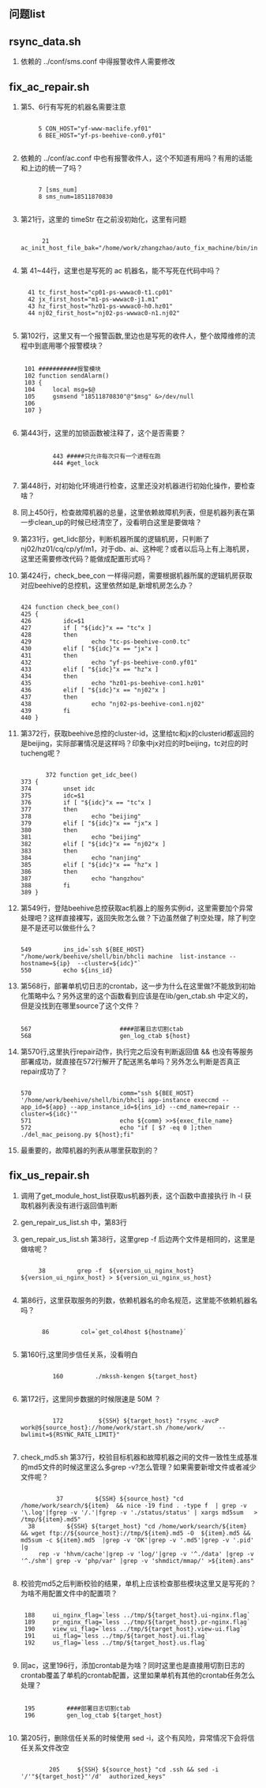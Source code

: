 
<ul id="tree" class="ztree"></ul>
<article class='markdown-body'>

# 问题list
## rsync_data.sh
1. 依赖的 ../conf/sms.conf 中得报警收件人需要修改

## fix_ac_repair.sh
1. 第5、6行有写死的机器名需要注意
	<pre><code>	
		5 CON_HOST="yf-www-maclife.yf01"
		6 BEE_HOST="yf-ps-beehive-con0.yf01"
	</code></pre>

2. 依赖的 ../conf/ac.conf 中也有报警收件人，这个不知道有用吗？有用的话能和上边的统一了吗？
	<pre><code>
	    7 [sms_num]
      	8 sms_num=18511870830
	</code></pre>
3. 第21行，这里的 timeStr 在之前没初始化，这里有问题
	<pre><code>
		 21 ac_init_host_file_bak="/home/work/zhangzhao/auto_fix_machine/bin/init_strategy/bak/ac.host.conf.${timeStr}"
	</code></pre>
4. 第 41~44行，这里也是写死的 ac 机器名，能不写死在代码中吗？
	<pre><code>
	 41 tc_first_host="cp01-ps-wwwac0-t1.cp01"
     42 jx_first_host="m1-ps-wwwac0-j1.m1"
     43 hz_first_host="hz01-ps-wwwac0-h0.hz01"
     44 nj02_first_host="nj02-ps-wwwac0-n1.nj02"
	</code></pre>
5. 第102行，这里又有一个报警函数,里边也是写死的收件人，整个故障维修的流程中到底用哪个报警模块？
	<pre><code>
	101 ###########报警模块
    102 function sendAlarm()
    103 {
    104     local msg=$@
    105     gsmsend "18511870830"@"$msg" &>/dev/null
    106 
    107 }
	</code></pre>
6. 第443行，这里的加锁函数被注释了，这个是否需要？
	<pre><code>
		    443 #####只允许每次只有一个进程在跑
    		444 #get_lock
	</code></pre>
7. 第448行，对初始化环境进行检查，这里还没对机器进行初始化操作，要检查啥？
8. 同上450行，检查故障机器的总量，这里依赖故障机列表，但是机器列表在第一步clean_up的时候已经清空了，没看明白这里是要做啥？
9. 第231行，get_lidc部分，判断机器所属的逻辑机房，只判断了nj02/hz01/cq/cp/yf/m1，对于db、ai、这种呢？或者以后马上有上海机房，这里还需要修改代码？能做成配置形式吗？
10.	第424行，check_bee_con 一样得问题，需要根据机器所属的逻辑机房获取对应beehive的总控机，这里依然如是,新增机房怎么办？
	<pre><code>
	424 function check_bee_con()
    425 {
    426         idc=$1  
    427         if [ "${idc}"x == "tc"x ]
    428         then
    429                 echo "tc-ps-beehive-con0.tc"                                                                                             
    430         elif [ "${idc}"x == "jx"x ]
    431         then                           
    432                 echo "yf-ps-beehive-con0.yf01"                                                                                             
    433         elif [ "${idc}"x == "hz"x ]
    434         then                                                                                                                    
    435                 echo "hz01-ps-beehive-con1.hz01"                                                                                             
    436         elif [ "${idc}"x == "nj02"x ] 
    437         then                      
    438                 echo "nj02-ps-beehive-con1.nj02"
    439         fi
    440 }
	</code></pre>
11. 第372行，获取beehive总控的cluster-id，这里给tc和jx的clusterid都返回的是beijing，实际部署情况是这样吗？印象中jx对应的时beijing，tc对应的时tucheng呢？
	<pre><code>
		   372 function get_idc_bee()                 
    373 {                                          
    374         unset idc               
    375         idc=$1                                                                                                                  
    376         if [ "${idc}"x == "tc"x ]
    377         then                          
    378                 echo "beijing"                                                                                                               
    379         elif [ "${idc}"x == "jx"x ]
    380         then                                       
    381                 echo "beijing"                                                                                                               
    382         elif [ "${idc}"x == "nj02"x ]
    383         then                  
    384                 echo "nanjing"                                                                                                               
    385         elif [ "${idc}"x == "hz"x ]
    386         then                                          
    387                 echo "hangzhou"                                                                                                              
    388         fi                                                  
    389 }               
	</code></pre>
	

12. 第549行，登陆beehive总控获取ac机器上的服务实例id，这里需要加个异常处理吧？这样直接裸写，返回失败怎么做？下边虽然做了判空处理，除了判空是不是还可以做些什么？
	<pre><code>
	549         ins_id=`ssh ${BEE_HOST}  "/home/work/beehive/shell/bin/bhcli machine  list-instance --hostname=${ip}  --cluster=${idc}"`
    550         echo ${ins_id}  
	</code></pre>

13. 第568行，部署单机切日志的crontab，这一步为什么在这里做?不能放到初始化策略中么？另外这里的这个函数看到应该是在lib/gen_ctab.sh 中定义的，但是没找到在哪里source了这个文件？
	<pre><code>
	567                         ####部署日志切割ctab
    568                         gen_log_ctab ${host}
	</code></pre>
	
14. 第570行,这里执行repair动作，执行完之后没有判断返回值 && 也没有等服务部署成功，就直接在572行解开了配送黑名单吗？另外怎么判断是否真正repair成功了？
	<pre><code>
	570                         comm="ssh ${BEE_HOST} '/home/work/beehive/shell/bin/bhcli app-instance execcmd --app_id=${app} --app_instance_id=${ins_id} --cmd_name=repair --cluster=${idc}'"
    571                         echo ${comm} >>${exec_file_name}
    572                         echo "if [ $? -eq 0 ];then ./del_mac_peisong.py ${host};fi"
	</code></pre>
15. 最重要的，故障机器的列表从哪里获取到的？

## fix_us_repair.sh
1. 调用了get_module_host_list获取us机器列表，这个函数中直接执行 lh -l 获取机器列表没有进行返回值判断
2. gen_repair_us_list.sh 中，第83行
3. gen_repair_us_list.sh 第38行，这里grep -f 后边两个文件是相同的，这里是做啥呢？
	<pre><code>     
		38         grep -f  ${version_ui_nginx_host} ${version_ui_nginx_host} > ${version_ui_nginx_us_host}
	</code></pre>
4. 第86行，这里获取服务的列数，依赖机器名的命名规范，这里能不依赖机器名吗？
	<pre><code>
	     86         col=`get_col4host ${hostname}`
	</code></pre>
5. 第160行,这里同步信任关系，没看明白
	<pre><code>
		    160         ./mkssh-kengen ${target_host}
	</code></pre>
6. 第172行，这里同步数据的时候限速是 50M ？
	<pre><code>
		    172          ${SSH} ${target_host} "rsync -avcP work@${source_host}://home/work/start.sh /home/work/    --bwlimit=${RSYNC_RATE_LIMIT}"
	</code></pre>
7. check_md5.sh 第37行，校验目标机器和故障机器之间的文件一致性生成基准的md5文件的时候这里这么多grep -v?怎么管理？如果需要新增文件或者减少文件呢？
	<pre><code>
		     37         ${SSH} ${source_host} "cd /home/work/search/${item}  && nice -19 find . -type f  | grep -v '\.log'|fgrep -v '/.'|fgrep -v './status/status' | xargs md5sum   > /tmp/${item}.md5"
     38         ${SSH} ${target_host} "cd /home/work/search/${item}  && wget ftp://${source_host}://tmp/${item}.md5 -O  ${item}.md5 && md5sum -c ${item}.md5  |grep -v 'OK'|grep -v '.md5'|grep -v '.pid' |g
        rep -v 'hhvm/cache'|grep -v 'log/'|grep -v '^./data' |grep -v '^./shm'| grep -v 'php/var' |grep -v 'shmdict/mmap/' >${item}.ans"
	</code></pre>
	
8. 校验完md5之后判断校验的结果，单机上应该检查那些模块这里又是写死的？为啥不用配置文件中的配置项？
	<pre><code>
	188     ui_nginx_flag=`less ../tmp/${target_host}.ui-nginx.flag`
    189     pr_nginx_flag=`less ../tmp/${target_host}.pr-nginx.flag`
    190     view_ui_flag=`less ../tmp/${target_host}.view-ui.flag`
    191     ui_flag=`less ../tmp/${target_host}.ui.flag`
    192     us_flag=`less ../tmp/${target_host}.us.flag`
	</code></pre>
	
9. 同ac，这里196行，添加crontab是为啥？同时这里也是直接用切割日志的crontab覆盖了单机的crontab配置，这里如果单机有其他的crontab任务怎么处理？
	<pre><code>
	195         ####部署日志切割ctab
    196         gen_log_ctab ${target_host}
	</code></pre>
10. 第205行，删除信任关系的时候使用 sed -i，这个有风险，异常情况下会将信任关系文件改空
	<pre><code>
		    205     ${SSH} ${source_host} "cd .ssh && sed -i '/'"${target_host}"'/d'  authorized_keys"
	</code></pre>
	
</article>



<script type="text/javascript" src="http://i5ting.github.io/git-quick-start/preview/js/jquery-1.10.2.min.js"></script><script type="text/javascript" src="http://i5ting.github.io/git-quick-start/preview/js/jquery.ztree.all-3.5.min.js"></script><script type="text/javascript" src="http://i5ting.github.io/git-quick-start/preview/js/jquery.ztree_toc.js"></script>
<SCRIPT type="text/javascript" > <!-- $(document).ready(function(){ $('#tree').ztree_toc({ is_auto_number:true, documment_selector:'.markdown-body', ztreeStyle: { width:'260px', overflow: 'auto', position: 'fixed', 'z-index': 2147483647, border: '0px none', left: '0px', top: '0px' } }); }); //--> </SCRIPT> 












	

	
	
	
	
	
	
	
	
	
	
	
	
	
	
	
	
	
	
	
	
	
	
	
	
	
	
	
	
	
	
	
	
	
	
	
	
	
	
	
